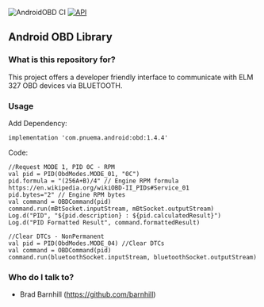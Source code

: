 ![AndroidOBD CI](https://github.com/barnhill/AndroidOBD/workflows/Android%20CI/badge.svg) [![API](https://img.shields.io/badge/API-24%2B-brightgreen.svg?style=flat)](https://android-arsenal.com/api?level=24)

## Android OBD Library


### What is this repository for? ###

This project offers a developer friendly interface to communicate with ELM 327 OBD devices via BLUETOOTH.

### Usage ###

Add Dependency:
```Gradle
implementation 'com.pnuema.android:obd:1.4.4'
```

Code:
```
//Request MODE 1, PID 0C - RPM
val pid = PID(ObdModes.MODE_01, "0C")
pid.formula = "(256A+B)/4" // Engine RPM formula https://en.wikipedia.org/wikiOBD-II_PIDs#Service_01
pid.bytes="2" // Engine RPM bytes
val command = OBDCommand(pid)
command.run(mBtSocket.inputStream, mBtSocket.outputStream)
Log.d("PID", "${pid.description} : ${pid.calculatedResult}")
Log.d("PID Formatted Result", command.formattedResult)
```

```
//Clear DTCs - NonPermanent
val pid = PID(ObdModes.MODE_04) //Clear DTCs
val command = OBDCommand(pid)
command.run(bluetoothSocket.inputStream, bluetoothSocket.outputStream)
```

### Who do I talk to? ###

* Brad Barnhill (https://github.com/barnhill)
